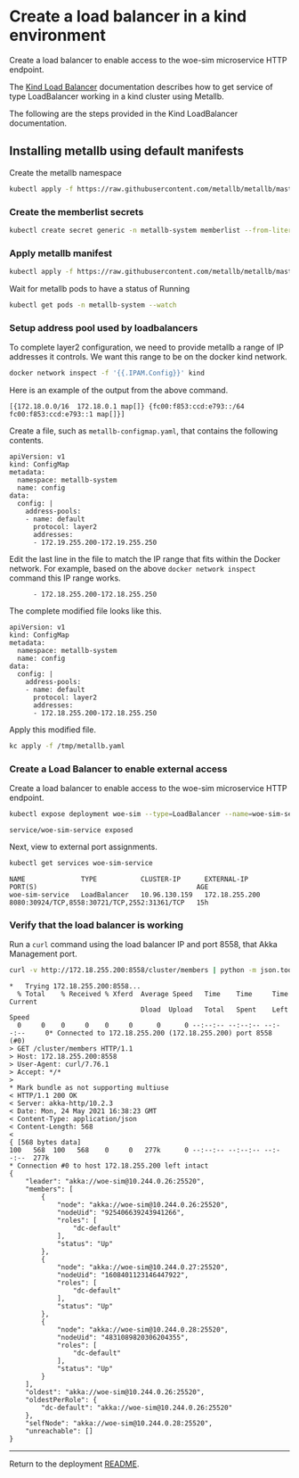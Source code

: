 
# Create a load balancer in a kind environment

Create a load balancer to enable access to the woe-sim microservice HTTP endpoint.

The [Kind Load Balancer](https://kind.sigs.k8s.io/docs/user/loadbalancer/) documentation describes how to
get service of type LoadBalancer working in a kind cluster using Metallb.

The following are the steps provided in the Kind LoadBalancer documentation.

## Installing metallb using default manifests

Create the metallb namespace

~~~bash
kubectl apply -f https://raw.githubusercontent.com/metallb/metallb/master/manifests/namespace.yaml
~~~

### Create the memberlist secrets

~~~bash
kubectl create secret generic -n metallb-system memberlist --from-literal=secretkey="$(openssl rand -base64 128)" 
~~~

### Apply metallb manifest

~~~bash
kubectl apply -f https://raw.githubusercontent.com/metallb/metallb/master/manifests/metallb.yaml
~~~

Wait for metallb pods to have a status of Running

~~~bash
kubectl get pods -n metallb-system --watch
~~~

### Setup address pool used by loadbalancers

To complete layer2 configuration, we need to provide metallb a range of IP addresses it controls. We want this range to be on the docker kind network.

~~~bash
docker network inspect -f '{{.IPAM.Config}}' kind
~~~

Here is an example of the output from the above command.

~~~text
[{172.18.0.0/16  172.18.0.1 map[]} {fc00:f853:ccd:e793::/64  fc00:f853:ccd:e793::1 map[]}]
~~~

Create a file, such as `metallb-configmap.yaml`, that contains the following contents.

~~~text
apiVersion: v1
kind: ConfigMap
metadata:
  namespace: metallb-system
  name: config
data:
  config: |
    address-pools:
    - name: default
      protocol: layer2
      addresses:
      - 172.19.255.200-172.19.255.250
~~~

Edit the last line in the file to match the IP range that fits within the Docker network.
For example, based on the above `docker network inspect` command this IP range works.

~~~text
      - 172.18.255.200-172.18.255.250
~~~

The complete modified file looks like this.

~~~text
apiVersion: v1
kind: ConfigMap
metadata:
  namespace: metallb-system
  name: config
data:
  config: |
    address-pools:
    - name: default
      protocol: layer2
      addresses:
      - 172.18.255.200-172.18.255.250
~~~

Apply this modified file.

~~~bash
kc apply -f /tmp/metallb.yaml
~~~

### Create a Load Balancer to enable external access

Create a load balancer to enable access to the woe-sim microservice HTTP endpoint.

~~~bash
kubectl expose deployment woe-sim --type=LoadBalancer --name=woe-sim-service
~~~

~~~text
service/woe-sim-service exposed
~~~

Next, view to external port assignments.

~~~bash
kubectl get services woe-sim-service
~~~

~~~text
NAME              TYPE           CLUSTER-IP      EXTERNAL-IP      PORT(S)                                        AGE
woe-sim-service   LoadBalancer   10.96.130.159   172.18.255.200   8080:30924/TCP,8558:30721/TCP,2552:31361/TCP   15h
~~~

### Verify that the load balancer is working

Run a `curl` command using the load balancer IP and port 8558, that Akka Management port.

~~~bash
curl -v http://172.18.255.200:8558/cluster/members | python -m json.tool
~~~

~~~text
*   Trying 172.18.255.200:8558...
  % Total    % Received % Xferd  Average Speed   Time    Time     Time  Current
                                 Dload  Upload   Total   Spent    Left  Speed
  0     0    0     0    0     0      0      0 --:--:-- --:--:-- --:--:--     0* Connected to 172.18.255.200 (172.18.255.200) port 8558 (#0)
> GET /cluster/members HTTP/1.1
> Host: 172.18.255.200:8558
> User-Agent: curl/7.76.1
> Accept: */*
>
* Mark bundle as not supporting multiuse
< HTTP/1.1 200 OK
< Server: akka-http/10.2.3
< Date: Mon, 24 May 2021 16:38:23 GMT
< Content-Type: application/json
< Content-Length: 568
<
{ [568 bytes data]
100   568  100   568    0     0   277k      0 --:--:-- --:--:-- --:--:--  277k
* Connection #0 to host 172.18.255.200 left intact
{
    "leader": "akka://woe-sim@10.244.0.26:25520",
    "members": [
        {
            "node": "akka://woe-sim@10.244.0.26:25520",
            "nodeUid": "925406639243941266",
            "roles": [
                "dc-default"
            ],
            "status": "Up"
        },
        {
            "node": "akka://woe-sim@10.244.0.27:25520",
            "nodeUid": "1608401123146447922",
            "roles": [
                "dc-default"
            ],
            "status": "Up"
        },
        {
            "node": "akka://woe-sim@10.244.0.28:25520",
            "nodeUid": "4831089820306204355",
            "roles": [
                "dc-default"
            ],
            "status": "Up"
        }
    ],
    "oldest": "akka://woe-sim@10.244.0.26:25520",
    "oldestPerRole": {
        "dc-default": "akka://woe-sim@10.244.0.26:25520"
    },
    "selfNode": "akka://woe-sim@10.244.0.28:25520",
    "unreachable": []
}
~~~

---
Return to the deployment [README](README.md#create-a-load-balancer-to-enable-external-access).
